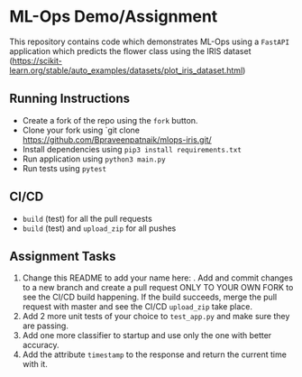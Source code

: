 # ML-Ops Demo/Assignment

This repository contains code which demonstrates ML-Ops using a `FastAPI` application which predicts the flower class using the IRIS dataset (https://scikit-learn.org/stable/auto_examples/datasets/plot_iris_dataset.html)

## Running Instructions
- Create a fork of the repo using the `fork` button.
- Clone your fork using `git clone https://github.com/Bpraveenpatnaik/mlops-iris.git/
- Install dependencies using `pip3 install requirements.txt`
- Run application using `python3 main.py`
- Run tests using `pytest`

## CI/CD
- `build` (test) for all the pull requests
- `build` (test) and `upload_zip` for all pushes

## Assignment Tasks
1. Change this README to add your name here: <your-name>. Add and commit changes to a new branch and create a pull request ONLY TO YOUR OWN FORK to see the CI/CD build happening. If the build succeeds, merge the pull request with master and see the CI/CD `upload_zip` take place.
2. Add 2 more unit tests of your choice to `test_app.py` and make sure they are passing.
3. Add one more classifier to startup and use only the one with better accuracy.
4. Add the attribute `timestamp` to the response and return the current time with it. 
